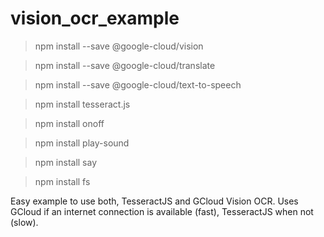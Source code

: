 # vision_ocr_example

> npm install --save @google-cloud/vision

> npm install --save @google-cloud/translate

> npm install --save @google-cloud/text-to-speech

> npm install tesseract.js

> npm install onoff

> npm install play-sound

> npm install say

> npm install fs

Easy example to use both, TesseractJS and GCloud Vision OCR. Uses GCloud if an internet connection is available (fast), TesseractJS when not (slow).
